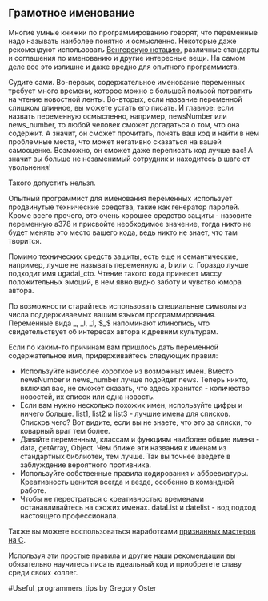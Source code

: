  
## Грамотное именование

Многие умные книжки по программированию говорят, что переменные надо называть наиболее понятно и осмысленно. Некоторые даже рекомендуют использовать [Венгерскую нотацию](https://ru.wikipedia.org/wiki/%D0%92%D0%B5%D0%BD%D0%B3%D0%B5%D1%80%D1%81%D0%BA%D0%B0%D1%8F_%D0%BD%D0%BE%D1%82%D0%B0%D1%86%D0%B8%D1%8F), различные стандарты и соглашения по именованию и другие интересные вещи. На самом деле все это излишне и даже вредно для опытного программиста.

Судите сами. Во-первых, содержательное именование переменных требует много времени, которое можно с большей пользой потратить на чтение новостной ленты. Во-вторых, если название переменной слишком длинное, вы можете устать его писать. И главное: если назвать переменную осмысленно, например, newsNumber или news_number, то любой человек сможет догадаться о том, что она содержит. А значит, он сможет прочитать, понять ваш код и найти в нем проблемные места, что может негативно сказаться на вашей самооценке. Возможно, он сможет даже переписать код лучше вас! А значит вы больше не незаменимый сотрудник и находитесь в шаге от увольнения! 

Такого допустить нельзя.

Опытный программист для именования переменных использует продвинутые технические средства, такие как генератор паролей. Кроме всего прочего, это очень хорошее средство защиты - назовите переменную a378 и присвойте необходимое значение, тогда никто не будет менять это место вашего кода, ведь никто не знает, что там творится.

Помимо технических средств защиты, есть еще и семантические, например, лучше не называть переменную a, b или c. Гораздо лучше подходит имя ugadai_cto. Чтение такого кода принесет массу положительных эмоций, в нем явно видно заботу и чувство юмора автора.

По возможности старайтесь использовать специальные символы из числа поддерживаемых вашим языком программирования. Переменные вида \_, \_l, \_1, \$\_\$ напоминают клинопись, что свидетельствует об интересах автора к древним культурам.

Если по каким-то причинам вам пришлось дать переменной содержательное имя, придерживайтесь следующих правил:

* Используйте наиболее короткое из возможных имен. Вместо newsNumber и news_number лучше подойдет news. Теперь никто, включая вас, не сможет сказать, что здесь хранится - количество новостей, их список или одна новость.
* Если вам нужно несколько похожих имен, используйте цифры и ничего больше. list1, list2 и list3 - лучшие имена для списков. Списков чего? Вот видите, если вы не знаете, что это за списки, то коварный враг тем более.
* Давайте переменным, классам и функциям наиболее общие имена - data, getArray, Object. Чем ближе эти названия к именам из стандартных библиотек, тем лучше. Так вы точнее введете в заблуждение вероятного противника.
* Используйте собственные правила кодирования и аббревиатуры. Креативность ценится всегда и везде, особенно в командной работе.
* Чтобы не перестраться с креативностью временами останавливайтесь на схожих именах. dataList и datelist - вод подход настоящего профессионала.

Также вы можете воспользоваться наработками [признанных мастеров на С](https://www.ioccc.org/).

Используя эти простые правила и другие наши рекомендации вы обязательно научитесь писать идеальный код и приобретете славу среди своих коллег.

\#Useful_programmers_tips by Gregory Oster
